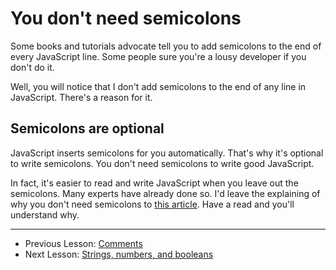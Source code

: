 # You don't need semicolons

Some books and tutorials advocate tell you to add semicolons to the end of every JavaScript line. Some people sure you're a lousy developer if you don't do it.

Well, you will notice that I don't add semicolons to the end of any line in JavaScript. There's a reason for it.

## Semicolons are optional

JavaScript inserts semicolons for you automatically. That's why it's optional to write semicolons. You don't need semicolons to write good JavaScript.

In fact, it's easier to read and write JavaScript when you leave out the semicolons. Many experts have already done so. I'd leave the explaining of why you don't need semicolons to [this article](https://feross.org/never-use-semicolons/). Have a read and you'll understand why.

---

- Previous Lesson: [Comments](04.comments.md)
- Next Lesson: [Strings, numbers, and booleans](06.str-num-bool.md)